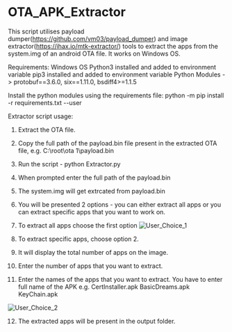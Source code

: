 # OTA_APK_Extractor
This script utilises payload dumper(https://github.com/vm03/payload_dumper) and image extractor(https://ihax.io/mtk-extractor/) tools to extract the apps from the system.img of an android OTA file. It works on Windows OS.

Requirements:
Windows OS
Python3 installed and added to environment variable
pip3 installed and added to environment variable
Python Modules -> protobuf==3.6.0, six==1.11.0, bsdiff4>=1.1.5

Install the python modules using the requirements file:
python -m pip install -r requirements.txt --user

Extractor script usage:
1. Extract the OTA file.
2. Copy the full path of the payload.bin file present in the extracted OTA file, e.g. C:\root\ota 1\payload.bin
3. Run the script - python Extractor.py
4. When prompted enter the full path of the payload.bin
5. The system.img will get extrcated from payload.bin 
6. You will be presented 2 options - you can either extract all apps or you can extract specific apps that you want to work on.
7. To extract all apps choose the first option
![User_Choice_1](https://user-images.githubusercontent.com/49153415/148209249-28612539-34cb-4f6c-a35b-b90a62bda505.png)

8. To extract specific apps, choose option 2.
9. It will display the total number of apps on the image.
10. Enter the number of apps that you want to extract.
11. Enter the names of the apps that you want to extract. You have to enter full name of the APK e.g. 
    CertInstaller.apk
    BasicDreams.apk
    KeyChain.apk

![User_Choice_2](https://user-images.githubusercontent.com/49153415/148209266-3bd739cc-9028-4c58-9110-a200a601dcbc.png)

12. The extracted apps will be present in the output folder.

